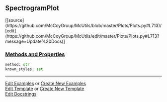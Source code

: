 ## <a id="McUtils.Plots.Plots.SpectrogramPlot">SpectrogramPlot</a> 
<div class="docs-source-link" markdown="1">
[[source](https://github.com/McCoyGroup/McUtils/blob/master/Plots/Plots.py#L713)/[edit](https://github.com/McCoyGroup/McUtils/edit/master/Plots/Plots.py#L713?message=Update%20Docs)]
</div>



<div class="collapsible-section">
 <div class="collapsible-section collapsible-section-header" markdown="1">
 
### <a class="collapse-link" data-toggle="collapse" href="#methods">Methods and Properties</a> <a class="float-right" data-toggle="collapse" href="#methods"><i class="fa fa-chevron-down"></i></a>

 </div>
 <div class="collapsible-section collapsible-section-body collapse" id="methods" markdown="1">

```python
method: str
known_styles: set
```


 </div>
</div>




___

[Edit Examples](https://github.com/McCoyGroup/McUtils/edit/gh-pages/ci/examples/McUtils/Plots/Plots/SpectrogramPlot.md) or 
[Create New Examples](https://github.com/McCoyGroup/McUtils/new/gh-pages/?filename=ci/examples/McUtils/Plots/Plots/SpectrogramPlot.md) <br/>
[Edit Template](https://github.com/McCoyGroup/McUtils/edit/gh-pages/ci/docs/McUtils/Plots/Plots/SpectrogramPlot.md) or 
[Create New Template](https://github.com/McCoyGroup/McUtils/new/gh-pages/?filename=ci/docs/templates/McUtils/Plots/Plots/SpectrogramPlot.md) <br/>
[Edit Docstrings](https://github.com/McCoyGroup/McUtils/edit/master/Plots/Plots.py#L713?message=Update%20Docs)